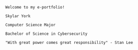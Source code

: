     Welcome to my e-portfolio!

    Skylar York

    Computer Science Major

    Bachelor of Science in Cybersecurity

    "With great power comes great responsibility" - Stan Lee
